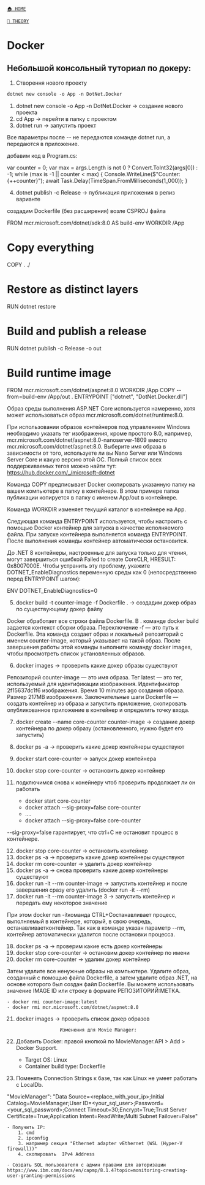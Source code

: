 ﻿[`🏠 HOME`](../../README.md)  

[`📘 THEORY`](../README.md)  

# Docker

## Небольшой консольный туториал по докеру:

1. Створення нового проекту
```ps
dotnet new console -o App -n DotNet.Docker
```
1. dotnet new console -o App -n DotNet.Docker -> создание нового проекта
2. cd App -> перейти в папку с проектом
3. dotnet run -> запустить проект

Все параметры после -- не передаются команде dotnet run, а передаются в приложение.

добавим код в Program.cs:

var counter = 0;
var max = args.Length is not 0 ? Convert.ToInt32(args[0]) : -1;
while (max is -1 || counter < max)
{
    Console.WriteLine($"Counter: {++counter}");
    await Task.Delay(TimeSpan.FromMilliseconds(1_000));
}

4. dotnet publish -c Release -> публикация приложения в релиз варианте

создадим Dockerfile (без расширения) возле CSPROJ файла

FROM mcr.microsoft.com/dotnet/sdk:8.0 AS build-env
WORKDIR /App

# Copy everything
COPY . ./
# Restore as distinct layers
RUN dotnet restore
# Build and publish a release
RUN dotnet publish -c Release -o out

# Build runtime image
FROM mcr.microsoft.com/dotnet/aspnet:8.0
WORKDIR /App
COPY --from=build-env /App/out .
ENTRYPOINT ["dotnet", "DotNet.Docker.dll"]

Образ среды выполнения ASP.NET Core используется намеренно, хотя может использоваться образ mcr.microsoft.com/dotnet/runtime:8.0.

При использовании образов контейнеров под управлением Windows необходимо указать тег изображения, кроме простого 8.0, например, mcr.microsoft.com/dotnet/aspnet:8.0-nanoserver-1809 вместо mcr.microsoft.com/dotnet/aspnet:8.0. 
Выберите имя образа в зависимости от того, используете ли вы Nano Server или Windows Server Core и какую версию этой ОС. 
Полный список всех поддерживаемых тегов можно найти тут: https://hub.docker.com/_/microsoft-dotnet

Команда COPY предписывает Docker скопировать указанную папку на вашем компьютере в папку в контейнере. В этом примере папка публикации копируется в папку с именем App/out в контейнере.

Команда WORKDIR изменяет текущий каталог в контейнере на App.

Следующая команда ENTRYPOINT используется, чтобы настроить с помощью Docker контейнер для запуска в качестве исполняемого файла. При запуске контейнера выполняется команда ENTRYPOINT. После выполнения команды контейнер автоматически остановится.

До .NET 8 контейнеры, настроенные для запуска только для чтения, могут завершиться ошибкой Failed to create CoreCLR, HRESULT: 0x8007000E. Чтобы устранить эту проблему, укажите DOTNET_EnableDiagnostics переменную среды как 0 (непосредственно перед ENTRYPOINT шагом):

ENV DOTNET_EnableDiagnostics=0

5. docker build -t counter-image -f Dockerfile . -> создадим докер образ по существующему докер файлу

Docker обработает все строки файла Dockerfile. В . команде docker build задается контекст сборки образа. Переключение -f — это путь к Dockerfile. Эта команда создает образ и локальный репозиторий с именем counter-image, который указывает на такой образ. После завершения работы этой команды выполните команду docker images, чтобы просмотреть список установленных образов.

6. docker images -> проверить какие докер образы существуют

Репозиторий counter-image — это имя образа. Тег latest — это тег, используемый для идентификации изображения. Идентификатор 2f15637dc1f6 изображения. Время 10 minutes ago создания образа. Размер 217MB изображения. Заключительные шаги Dockerfile — создать контейнер из образа и запустить приложение, скопировать опубликованное приложение в контейнер и определить точку входа.

7. docker create --name core-counter counter-image -> создание докер контейнера по докер образу (остановленного, нужно будет его запустить)
8. docker ps -a -> проверить какие докер контейнеры существуют
9. docker start core-counter -> запуск докер контейнера
10. docker stop core-counter -> остановить докер контейнер
11. подключимся снова к конейнеру чтоб проверить продолжает ли он работать

    - docker start core-counter
    - docker attach --sig-proxy=false core-counter
    - ....
    - docker attach --sig-proxy=false core-counter

--sig-proxy=false гарантирует, что ctrl+C не остановит процесс в контейнере.

12. docker stop core-counter -> остановить контейнер
13. docker ps -a -> проверить какие докер контейнеры существуют
14. docker rm core-counter -> удалить докер контейнер
15. docker ps -a -> снова проверить какие докер контейнеры существуют
16. docker run -it --rm counter-image -> запустить контейнер и после завершения сразу его удалить (docker run -it --rm)
17. docker run -it --rm counter-image 3 -> запустить контейнер и передать ему некоторое значение

При этом docker run -itкоманда CTRL+Cостанавливает процесс, выполняемый в контейнере, который, в свою очередь, останавливаетконтейнер. Так как в команде указан параметр --rm, контейнер автоматически удалится после остановки процесса.

18. docker ps -a -> проверим какие есть докер контейнеры
19. docker stop core-counter -> остановим докер контейнер по имени
20. docker rm core-counter -> удалим докер контейнер

Затем удалите все ненужные образы на компьютере. Удалите образ, созданный с помощью файла Dockerfile, а затем удалите образ .NET, на основе которого был создан файл Dockerfile. Вы можете использовать значение IMAGE ID или строку в формате РЕПОЗИТОРИЙ:МЕТКА.

    - docker rmi counter-image:latest
    - docker rmi mcr.microsoft.com/dotnet/aspnet:8.0

21. docker images -> проверить список докер образов


                        Изменения для Movie Manager:

1. Добавить Docker: правой кнопкой по MovieManager.API > Add > Docker Support.
    - Target OS: Linux
    - Container build type: Dockerfile

2. Поменять Connection Strings к базе, так как Linux не умеет работать с LocalDb.

"MovieManager": "Data Source=<replace_with_your_ip>;Initial Catalog=MovieManager;User ID=<your_sql_user>;Password=<your_sql_password>;Connect Timeout=30;Encrypt=True;Trust Server Certificate=True;Application Intent=ReadWrite;Multi Subnet Failover=False"

    - Получить IP: 
        1. cmd
        2. ipconfig
        3. например секция "Ethernet adapter vEthernet (WSL (Hyper-V firewall))"
        4. скопировать  IPv4 Address

    - Создать SQL пользователя с админ правами для авторизации
    https://www.ibm.com/docs/en/capmp/8.1.4?topic=monitoring-creating-user-granting-permissions
